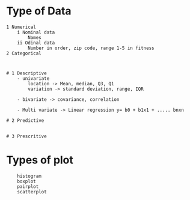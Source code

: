 # Type of Data

    1 Numerical
        i Nominal data
            Names
        ii Odinal data
            Number in order, zip code, range 1-5 in fitness
    2 Categorical

#
    # 1 Descriptive
        - univariate
            location -> Mean, median, Q3, Q1
            variation -> standard deviation, range, IQR

        - bivariate -> covariance, correlation

        - Multi variate -> Linear regression y= b0 + b1x1 + ..... bnxn

    # 2 Predictive


    # 3 Prescritive

# Types of plot
        histogram
        boxplot
        pairplot
        scatterplot